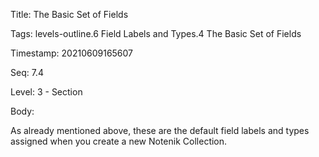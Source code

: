 Title:  The Basic Set of Fields

Tags:   levels-outline.6 Field Labels and Types.4 The Basic Set of Fields

Timestamp: 20210609165607

Seq:    7.4

Level:  3 - Section

Body: 

As already mentioned above, these are the default field labels and types assigned when you create a new Notenik Collection. 

